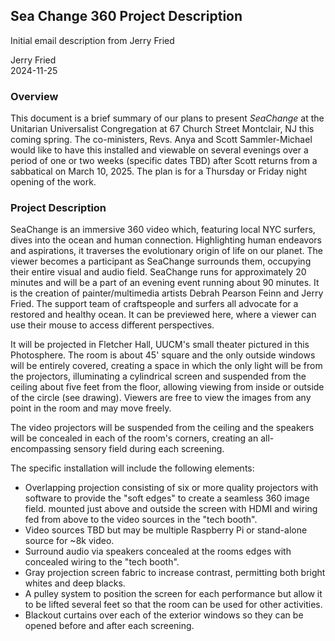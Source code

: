 ## Sea Change 360 Project Description  
Initial email description from Jerry Fried  

Jerry Fried  
2024-11-25


### Overview
This document is a brief summary of our plans to present _*SeaChange*_ at the Unitarian Universalist Congregation at 67 Church Street Montclair, NJ this coming spring. The co-ministers, Revs. Anya and Scott Sammler-Michael would like to have this installed and viewable on several evenings over a period of one or two weeks (specific dates TBD) after Scott returns from a sabbatical on March 10, 2025. The plan is for a Thursday or Friday night opening of the work.

### Project Description
SeaChange is an immersive 360 video which, featuring local NYC surfers, dives into the ocean and human connection. Highlighting human endeavors and aspirations, it traverses the evolutionary origin of life on our planet.  The viewer becomes a participant as SeaChange surrounds them, occupying their entire visual and audio field. SeaChange runs for approximately 20 minutes and will be a part of an evening event running about 90 minutes.  It is the creation of painter/multimedia artists Debrah Pearson Feinn and Jerry Fried.  The support team of craftspeople and surfers all advocate for a restored and healthy ocean. It can be previewed here, where a viewer can use their mouse to access different perspectives.

It will be projected in Fletcher Hall, UUCM's small theater pictured in this Photosphere. The room is about 45' square and the only outside windows will be entirely covered, creating a space in which the only light will be from the projectors, illuminating a cylindrical screen and suspended from the ceiling about five feet from the floor, allowing viewing from inside or outside of the circle (see drawing). Viewers are free to view the images from any point in the room and may move freely.

The video projectors will be suspended from the ceiling and the speakers will be concealed in each of the room's corners, creating an all-encompassing sensory field during each screening.

The specific installation will include the following elements:
* Overlapping projection consisting of six or more quality projectors with software to provide the "soft edges" to create a seamless 360 image field. mounted just above and outside the screen with HDMI and wiring fed from above to the video sources in the "tech booth".
* Video sources TBD but may be multiple Raspberry Pi or stand-alone source for ~8k video.
* Surround audio via speakers concealed at the rooms edges with concealed wiring to the "tech booth".
* Gray projection screen fabric to increase contrast, permitting both bright whites and deep blacks.
* A pulley system to position the screen for each performance but allow it to be lifted several feet so that the room can be used for other activities.
* Blackout curtains over each of the exterior windows so they can be opened before and after each screening.
